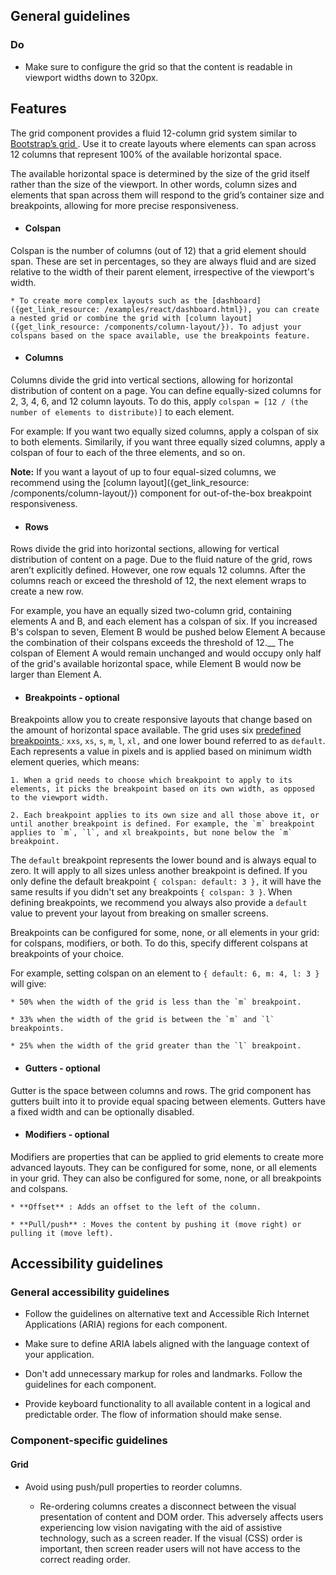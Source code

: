 ## General guidelines

### Do

  * Make sure to configure the grid so that the content is readable in viewport widths down to 320px.



## Features

The grid component provides a fluid 12-column grid system similar to [Bootstrap’s grid ](https://getbootstrap.com/docs/4.5/layout/grid/). Use it to create layouts where elements can span across 12 columns that represent 100% of the available horizontal space.

The available horizontal space is determined by the size of the grid itself rather than the size of the viewport. In other words, column sizes and elements that span across them will respond to the grid’s container size and breakpoints, allowing for more precise responsiveness.

  * #### Colspan

Colspan is the number of columns (out of 12) that a grid element should span. These are set in percentages, so they are always fluid and are sized relative to the width of their parent element, irrespective of the viewport's width.

    * To create more complex layouts such as the [dashboard]({get_link_resource: /examples/react/dashboard.html}), you can create a nested grid or combine the grid with [column layout]({get_link_resource: /components/column-layout/}). To adjust your colspans based on the space available, use the breakpoints feature.

  * #### Columns

Columns divide the grid into vertical sections, allowing for horizontal distribution of content on a page. You can define equally-sized columns for 2, 3, 4, 6, and 12 column layouts. To do this, apply `colspan = [12 / (the number of elements to distribute)]` to each element.

For example: If you want two equally sized columns, apply a colspan of six to both elements. Similarily, if you want three equally sized columns, apply a colspan of four to each of the three elements, and so on.

**Note:** If you want a layout of up to four equal-sized columns, we recommend using the [column layout]({get_link_resource: /components/column-layout/}) component for out-of-the-box breakpoint responsiveness.

  * #### Rows

Rows divide the grid into horizontal sections, allowing for vertical distribution of content on a page. Due to the fluid nature of the grid, rows aren’t explicitly defined. However, one row equals 12 columns. After the columns reach or exceed the threshold of 12, the next element wraps to create a new row. 

For example, you have an equally sized two-column grid, containing elements A and B, and each element has a colspan of six. If you increased B's colspan to seven, Element B would be pushed below Element A because the combination of their colspans exceeds the threshold of 12.__ The colspan of Element A would remain unchanged and would occupy only half of the grid's available horizontal space, while Element B would now be larger than Element A.

  * #### Breakpoints \- optional

Breakpoints allow you to create responsive layouts that change based on the amount of horizontal space available. The grid uses six [predefined breakpoints ](https://github.com/cloudscape-design/components/blob/main/src/internal/breakpoints.ts): `xxs`, `xs`, `s`, `m`, `l`, `xl,` and one lower bound referred to as `default`. Each represents a value in pixels and is applied based on minimum width element queries, which means:

    1. When a grid needs to choose which breakpoint to apply to its elements, it picks the breakpoint based on its own width, as opposed to the viewport width. 

    2. Each breakpoint applies to its own size and all those above it, or until another breakpoint is defined. For example, the `m` breakpoint applies to `m`, `l`, and xl breakpoints, but none below the `m` breakpoint.

The `default` breakpoint represents the lower bound and is always equal to zero. It will apply to all sizes unless another breakpoint is defined. If you only define the default breakpoint `{ colspan: default: 3 },` it will have the same results if you didn't set any breakpoints `{ colspan: 3 }`. When defining breakpoints, we recommend you always also provide a `default` value to prevent your layout from breaking on smaller screens.

Breakpoints can be configured for some, none, or all elements in your grid: for colspans, modifiers, or both. To do this, specify different colspans at breakpoints of your choice.

For example, setting colspan on an element to `{ default: 6, m: 4, l: 3 }` will give:

    * 50% when the width of the grid is less than the `m` breakpoint.

    * 33% when the width of the grid is between the `m` and `l` breakpoints.

    * 25% when the width of the grid greater than the `l` breakpoint.

  * #### Gutters \- optional

Gutter is the space between columns and rows. The grid component has gutters built into it to provide equal spacing between elements. Gutters have a fixed width and can be optionally disabled. 

  * #### Modifiers \- optional

Modifiers are properties that can be applied to grid elements to create more advanced layouts. They can be configured for some, none, or all elements in your grid. They can also be configured for some, none, or all breakpoints and colspans. 

    * **Offset** : Adds an offset to the left of the column.

    * **Pull/push** : Moves the content by pushing it (move right) or pulling it (move left).




## Accessibility guidelines

### General accessibility guidelines

  * Follow the guidelines on alternative text and Accessible Rich Internet Applications (ARIA) regions for each component.

  * Make sure to define ARIA labels aligned with the language context of your application.

  * Don't add unnecessary markup for roles and landmarks. Follow the guidelines for each component.

  * Provide keyboard functionality to all available content in a logical and predictable order. The flow of information should make sense.




### Component-specific guidelines

#### Grid

  * Avoid using push/pull properties to reorder columns. 

    * Re-ordering columns creates a disconnect between the visual presentation of content and DOM order. This adversely affects users experiencing low vision navigating with the aid of assistive technology, such as a screen reader. If the visual (CSS) order is important, then screen reader users will not have access to the correct reading order.



